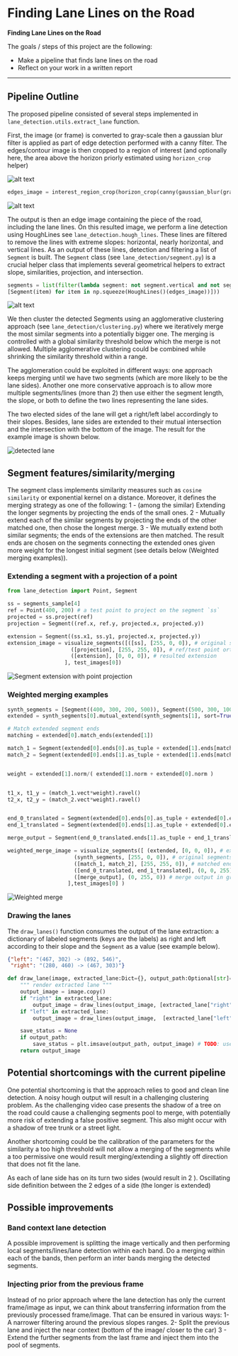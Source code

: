 # **Finding Lane Lines on the Road**


**Finding Lane Lines on the Road**

The goals / steps of this project are the following:
* Make a pipeline that finds lane lines on the road
* Reflect on your work in a written report

[//]: # (Image References)

[image1]: ./test_images/solidWhiteCurve.jpg "original"

[interest_edges]: ./examples/interest_edges.jpg "Edges within interest region"

[hough_lines_segments]: ./examples/detected_segments.jpg "Detected lines/segments"

[detected_lane]: ./examples/detected_lane.jpg " Detected lane "

[segment_extension]: ./examples/segment_extension.jpg "Segment extension with a projected point"

[weighted_merge]: ./examples/weighted_merge.jpg "weighted merge"
---

## Pipeline Outline


The proposed pipeline consisted of several steps implemented in `lane_detection.utils.extract_lane` function.

First, the image (or frame) is converted to gray-scale then a gaussian blur filter is applied as part of edge detection performed with a canny filter. The edges/contour image is then cropped to a region of interest (and optionally here, the area above the horizon priorly estimated using `horizon_crop` helper)

![alt text][image1]

``` python
edges_image = interest_region_crop(horizon_crop(canny(gaussian_blur(grayscale(image)))))
```

![alt text][interest_edges]

The output is then an edge image containing the piece of the road, including the lane lines. On this resulted image, we perform a line detection using HoughLines see `lane_detection.hough_lines`. These lines are filtered to remove the lines with extreme slopes:
horizontal,  nearly horizontal, and vertical lines. As an output of these lines, detection and filtering a list of `Segment` is built. The `Segment` class (see `lane_detection/segment.py`) is a crucial helper class that implements several geometrical helpers to extract slope, similarities, projection, and intersection.

```python
segments = list(filter(lambda segment: not segment.vertical and not segment.nearly_horizontal(config.get("slope_threshold", 0.5)),
[Segment(item) for item in np.squeeze(HoughLines()(edges_image))]))
```

![alt text][hough_lines_segments]

We then cluster the detected Segments using an agglomerative clustering approach (see `lane_detection/clustering.py`) where we iteratively merge the most similar segments into a potentially bigger one. The merging is controlled with a global similarity threshold below which the merge is not allowed. Multiple agglomerative clustering could be combined while shrinking the similarity threshold within a range.

The agglomeration could be exploited in different ways: one approach keeps merging until we have two segments (which are more likely to be the lane sides). Another one more conservative approach is to allow more multiple segments/lines (more than 2) then use either the segment length, the slope, or both to define the two lines representing the lane sides.

The two elected sides of the lane will get a right/left label accordingly to their slopes. Besides, lane sides are extended to their mutual intersection and the intersection with the bottom of the image. The result for the example image is shown below.

![detected lane][detected_lane]

## Segment features/similarity/merging

The segment class implements similarity measures such as `cosine similarity` or exponential kernel on a distance. Moreover, it defines the merging strategy as one of the following:
1 - (among the similar) Extending the longer segments by projecting the ends of the small ones.
2 - Mutually extend each of the similar segments by projecting the ends of the other matched one, then chose the longest merge.
3 - We mutually extend both similar segments; the ends of the extensions are then matched. The result ends are chosen on the segments connecting the extended ones given more weight for the longest initial segment (see details below (Weighted merging examples)).

### Extending a segment with a projection of a point

``` python
from lane_detection import Point, Segment

ss = segments_sample[4]
ref = Point(400, 200) # a test point to project on the segment `ss`
projected = ss.project(ref)
projection = Segment((ref.x, ref.y, projected.x, projected.y))

extension = Segment((ss.x1, ss.y1, projected.x, projected.y))
extension_image = visualize_segments([([ss], [255, 0, 0]), # original segment in red
                    ([projection], [255, 255, 0]), # ref/test point ortho. projection on the red segment
                    ([extension], [0, 0, 0]), # resulted extension
                  ], test_images[0])

```

![Segment extension with point projection][segment_extension]

### Weighted merging examples
```python
synth_segments = [Segment((400, 300, 200, 500)), Segment((500, 300, 100, 500))] # test synthetic segments
extended = synth_segments[0].mutual_extend(synth_segments[1], sort=True, reverse=True)

# Match extended segment ends
matching = extended[0].match_ends(extended[1])

match_1 = Segment(extended[0].ends[0].as_tuple + extended[1].ends[matching[0]].as_tuple)
match_2 = Segment(extended[0].ends[1].as_tuple + extended[1].ends[matching[1]].as_tuple)


weight = extended[1].norm/( extended[1].norm + extended[0].norm )


t1_x, t1_y = (match_1.vect*weight).ravel()
t2_x, t2_y = (match_2.vect*weight).ravel()


end_0_translated = Segment(extended[0].ends[0].as_tuple + extended[0].ends[0].translate(Point(t1_x, t1_y)).as_tuple)
end_1_translated = Segment(extended[0].ends[1].as_tuple + extended[0].ends[1].translate(Point(t2_x, t2_y)).as_tuple)

merge_output = Segment(end_0_translated.ends[1].as_tuple + end_1_translated.ends[1].as_tuple)

weighted_merge_image = visualize_segments([ (extended, [0, 0, 0]), # extended Segments in black
                     (synth_segments, [255, 0, 0]), # original segments in RED
                     ([match_1, match_2], [255, 255, 0]), # matched ends (in yellow)
                     ([end_0_translated, end_1_translated], (0, 0, 255)), # where the merge will happen
                     ([merge_output], (0, 255, 0)) # merge output in green
                   ],test_images[0] )
```

![Weighted merge][weighted_merge]


### Drawing the lanes

The `draw_lanes()` function consumes the output of the lane extraction: a dictionary of labeled segments (keys are the labels) as right and left according to their slope and the `Segment` as a  value (see example below).


```JSON
{"left": "(467, 302) -> (892, 546)",
 "right": "(280, 460) -> (467, 303)"}
```

```python
def draw_lane(image, extracted_lane:Dict={}, output_path:Optional[str]=None) :
    """ render extracted lane """
    output_image = image.copy()
    if "right" in extracted_lane:
        output_image = draw_lines(output_image, [extracted_lane["right"]], color=(0, 255, 0)) # right side in green
    if "left" in extracted_lane:
        output_image = draw_lines(output_image,  [extracted_lane["left"]], color=(255, 0, 0)) # left in red

    save_status = None
    if output_path:
        save_status = plt.imsave(output_path, output_image) # TODO: use cv2.imsave instead
    return output_image
```

## Potential shortcomings with the current pipeline

One potential shortcoming is that the approach relies to good and clean line detection.  A noisy hough output will result in a challenging clustering problem.
As the challenging video case presents the shadow of a tree on the road could cause a challenging segments pool to merge, with potentially more risk of extending a false positive segment. This also might occur with a shadow of tree trunk or a street light.

Another shortcoming could be the calibration of the parameters for the similarity a too high threshold will not allow a merging of the segments while a too permissive one would result merging/extending a slightly off direction that does not fit the lane.

As each of lane side has on its turn two sides (would result in 2 ). Oscillating side definition between the 2 edges of a side (the longer is extended)


## Possible improvements

### Band context lane detection

A possible improvement is splitting the image vertically and then performing local segments/lines/lane detection within each band. Do a merging within each of the bands, then perform an inter bands merging the detected segments.

### Injecting prior from the previous frame

Instead of no prior approach where the lane detection has only the current frame/image as input, we can think about transferring information from the previously processed frame/image. That can be ensured in various ways:
1- A narrower filtering around the previous slopes ranges.
2- Split the previous lane and inject the near context (bottom of the image/ closer to the car)
3 - Extend the further segments from the last frame and inject them into the pool of segments.